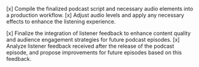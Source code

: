 [x] Compile the finalized podcast script and necessary audio elements into a production workflow.
[x] Adjust audio levels and apply any necessary effects to enhance the listening experience.


[x] Finalize the integration of listener feedback to enhance content quality and audience engagement strategies for future podcast episodes.
[x] Analyze listener feedback received after the release of the podcast episode, and propose improvements for future episodes based on this feedback.